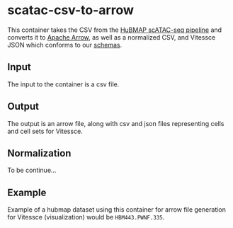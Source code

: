# scatac-csv-to-arrow

This container takes the CSV from the [HuBMAP scATAC-seq pipeline](https://github.com/hubmapconsortium/sc-atac-seq-pipeline) and converts it to [Apache Arrow](https://arrow.apache.org/), as well as a normalized CSV, and Vitessce JSON which conforms to our [schemas](https://github.com/hubmapconsortium/vitessce/tree/master/src/schemas).


## Input
The input to the container is a csv file.


## Output
The output is an arrow file, along with csv and json files representing cells and cell sets for Vitessce.


## Normalization
To be continue...

## Example 
Example of a hubmap dataset using this container for arrow file generation for Vitessce (visualization) would be `HBM443.PWNF.335`.
